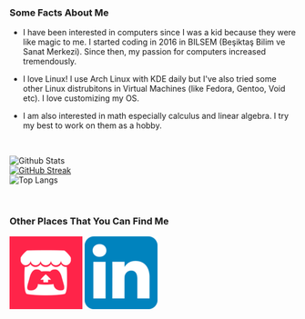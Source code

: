 ### **Some Facts About Me**

- I have been interested in computers since I was a kid because they were like magic to me. I started coding in 2016 in BILSEM (Beşiktaş Bilim ve Sanat Merkezi). Since then, my passion for computers increased tremendously.

- I love Linux! I use Arch Linux with KDE daily but I've also tried some other Linux distrubitons in Virtual Machines (like Fedora, Gentoo, Void etc). I love customizing my OS.

- I am also interested in math especially calculus and linear algebra. I try my best to work on them as a hobby. 

<br>

![Github Stats](https://github-readme-stats.vercel.app/api?username=DolphyWind&show_icons=true&theme=tokyonight)  
[![GitHub Streak](https://streak-stats.demolab.com?user=DolphyWind&theme=tokyonight&border_radius=5&date_format=M%20j%5B%2C%20Y%5D)](https://git.io/streak-stats)  
![Top Langs](https://github-readme-stats.vercel.app/api/top-langs/?username=DolphyWind&hide=Makefile&langs_count=6&layout=compact&theme=tokyonight)

<br>

### **Other Places That You Can Find Me**
[![itch.io](itch.png)](https://dolphywind.itch.io/)
[![linkedin.com](linkedin.png)](https://www.linkedin.com/in/yunus-emre-ayd%C4%B1n-456321253/)

